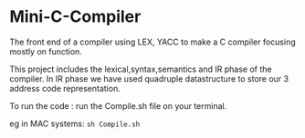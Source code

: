 # Mini-C-Compiler
The front end of a compiler using LEX, YACC to make a C compiler focusing mostly on function.

This project includes the lexical,syntax,semantics and IR phase of the compiler. 
In IR phase we have used quadruple datastructure to store our 3 address code representation.

To run the code : run the Compile.sh file on your terminal.

eg in MAC systems: ```sh Compile.sh ```
